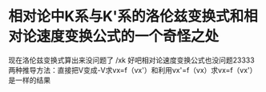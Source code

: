 # 相对论中K系与K'系的洛伦兹变换式和相对论速度变换公式的一个奇怪之处
现在洛伦兹变换式算出来没问题了 /xk
  好吧相对论速度变换公式也没问题23333
  两种推导方法：直接把V变成-V求vx=f（vx'）和利用vx'=f（vx）求vx=f（vx'）是一样的结果
